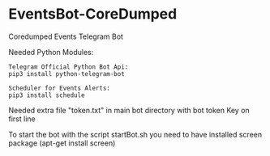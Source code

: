 # EventsBot-CoreDumped
Coredumped Events Telegram Bot

Needed Python Modules:

	Telegram Official Python Bot Api:
	pip3 install python-telegram-bot

	Scheduler for Events Alerts:
	pip3 install schedule
	

Needed extra file "token.txt" in main bot directory with bot token Key on first line

To start the bot with the script startBot.sh you need to have installed screen package (apt-get install screen)
